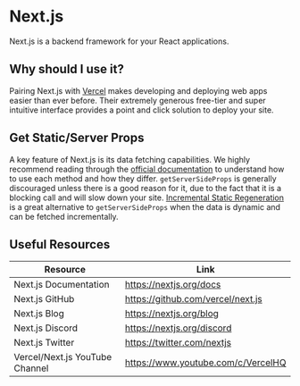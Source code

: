 # Next.js

Next.js is a backend framework for your React applications.

## Why should I use it?

Pairing Next.js with [Vercel](https://vercel.com/) makes developing and deploying web apps easier than ever before. Their extremely generous free-tier and super intuitive interface provides a point and click solution to deploy your site.

## Get Static/Server Props

A key feature of Next.js is its data fetching capabilities. We highly recommend reading through the [official documentation](https://nextjs.org/docs/basic-features/data-fetching) to understand how to use each method and how they differ. `getServerSideProps` is generally discouraged unless there is a good reason for it, due to the fact that it is a blocking call and will slow down your site. [Incremental Static Regeneration](https://nextjs.org/docs/basic-features/data-fetching/incremental-static-regeneration) is a great alternative to `getServerSideProps` when the data is dynamic and can be fetched incrementally.

## Useful Resources

| Resource                       | Link                               |
| ------------------------------ | ---------------------------------- |
| Next.js Documentation          | https://nextjs.org/docs            |
| Next.js GitHub                 | https://github.com/vercel/next.js  |
| Next.js Blog                   | https://nextjs.org/blog            |
| Next.js Discord                | https://nextjs.org/discord         |
| Next.js Twitter                | https://twitter.com/nextjs         |
| Vercel/Next.js YouTube Channel | https://www.youtube.com/c/VercelHQ |
